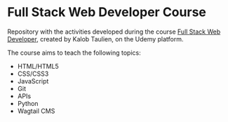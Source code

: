 <h1> Full Stack Web Developer Course </h1>

Repository with the activities developed during the course [Full Stack Web Developer](https://www.udemy.com/course/thecompletewebdeveloper/), created by Kalob Taulien, on the Udemy platform.

The course aims to teach the following topics:

<ul>
  <li>HTML/HTML5</li>
  <li>CSS/CSS3</li>
  <li>JavaScript</li>
  <li>Git</li>
  <li>APIs</li>
  <li>Python</li>
  <li>Wagtail CMS</li>
 </ul>


